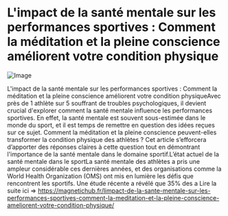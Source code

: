 # L'impact de la santé mentale sur les performances sportives : Comment la méditation et la pleine conscience améliorent votre condition physique

![Image](https://images.pexels.com/photos/2827392/pexels-photo-2827392.jpeg?auto=compress&cs=tinysrgb&h=650&w=940)

L'impact de la santé mentale sur les performances sportives : Comment la méditation et la pleine conscience améliorent votre condition physiqueAvec près de 1 athlète sur 5 souffrant de troubles psychologiques, il devient crucial d'explorer comment la santé mentale influence les performances sportives. En effet, la santé mentale est souvent sous-estimée dans le monde du sport, et il est temps de remettre en question des idées reçues sur ce sujet. Comment la méditation et la pleine conscience peuvent-elles transformer la condition physique des athlètes ? Cet article s’efforcera d’apporter des réponses claires à cette question tout en démontrant l'importance de la santé mentale dans le domaine sportif.L’état actuel de la santé mentale dans le sportLa santé mentale des athlètes a pris une ampleur considérable ces dernières années, et des organisations comme la World Health Organization (OMS) ont mis en lumière les défis que rencontrent les sportifs. Une étude récente a révélé que 35% des a Lire la suite ici => https://magnetichub.fr/limpact-de-la-sante-mentale-sur-les-performances-sportives-comment-la-meditation-et-la-pleine-conscience-ameliorent-votre-condition-physique/
